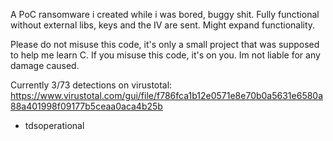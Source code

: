 A PoC ransomware i created while i was bored, buggy shit. 
Fully functional without external libs, keys and the IV are sent.
Might expand functionality.

Please do not misuse this code, it's only a small project that was supposed to help me learn C. 
If you misuse this code, it's on you. Im not liable for any damage caused.

Currently 3/73 detections on virustotal:
https://www.virustotal.com/gui/file/f786fca1b12e0571e8e70b0a5631e6580a88a401998f09177b5ceaa0aca4b25b

- tdsoperational
